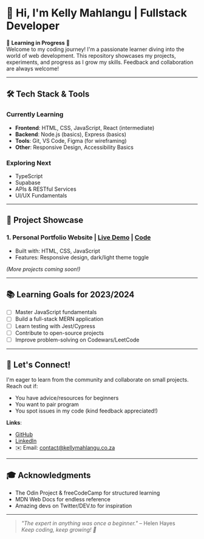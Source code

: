 # 👋 Hi, I'm Kelly Mahlangu | Fullstack Developer

🚧 **Learning in Progress** 🚧  
Welcome to my coding journey! I'm a passionate learner diving into the world of web development. This repository showcases my projects, experiments, and progress as I grow my skills. Feedback and collaboration are always welcome!

---

## 🛠️ Tech Stack & Tools

### **Currently Learning**
- **Frontend**: HTML, CSS, JavaScript, React (intermediate)
- **Backend**: Node.js (basics), Express (basics)
- **Tools**: Git, VS Code, Figma (for wireframing)
- **Other**: Responsive Design, Accessibility Basics

### **Exploring Next**
- TypeScript
- Supabase
- APIs & RESTful Services
- UI/UX Fundamentals

---

## 🚀 Project Showcase

### 1. **Personal Portfolio Website** | [Live Demo]([kellymahla](https://www.kellymahlangu.co.za/)) | [Code](#)
   - Built with: HTML, CSS, JavaScript
   - Features: Responsive design, dark/light theme toggle

*(More projects coming soon!)*

---

## 📚 Learning Goals for 2023/2024
- [ ] Master JavaScript fundamentals
- [ ] Build a full-stack MERN application
- [ ] Learn testing with Jest/Cypress
- [ ] Contribute to open-source projects
- [ ] Improve problem-solving on Codewars/LeetCode

---

## 🤝 Let's Connect!
I'm eager to learn from the community and collaborate on small projects. Reach out if:
- You have advice/resources for beginners
- You want to pair program
- You spot issues in my code (kind feedback appreciated!)

**Links**:
- [GitHub](https://github.com/kellymahlangu)
- [LinkedIn](https://linkedin.com/in/kellymahlangu)
- ✉️ Email: contact@kellymahlangu.co.za

---

## 🎓 Acknowledgments
- The Odin Project & freeCodeCamp for structured learning
- MDN Web Docs for endless reference
- Amazing devs on Twitter/DEV.to for inspiration

---

> *"The expert in anything was once a beginner."* – Helen Hayes  
> *Keep coding, keep growing! 🌱*
